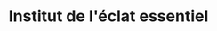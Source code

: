 ---
title: "Institut de l'éclat essentiel"
url: /chelles/institut-de-leclat-essentiel/
shop: Kosmetik
---